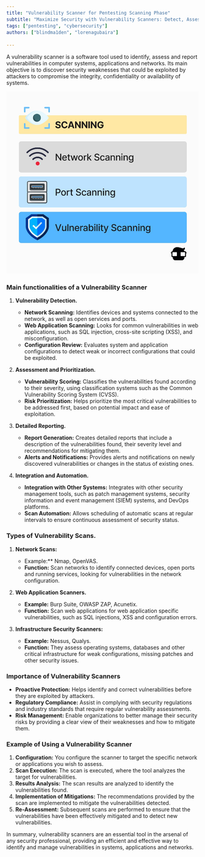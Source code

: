 ```yaml
---
title: "Vulnerability Scanner for Pentesting Scanning Phase"
subtitle: "Maximize Security with Vulnerability Scanners: Detect, Assess, Prioritize Threats in Systems, Applications, and Networks."
tags: ["pentesting", "cybersecurity"]
authors: ["blindma1den", "lorenagubaira"]

---
```


A vulnerability scanner is a software tool used to identify, assess and report vulnerabilities in computer systems, applications and networks. Its main objective is to discover security weaknesses that could be exploited by attackers to compromise the integrity, confidentiality or availability of systems.

![Vulnerability Scanner](https://github.com/4GeeksAcademy/cybersecurity-syllabus/blob/main/assets/scanning.png?raw=true)

### Main functionalities of a Vulnerability Scanner

1. **Vulnerability Detection.**
   - **Network Scanning:** Identifies devices and systems connected to the network, as well as open services and ports.
   - **Web Application Scanning:** Looks for common vulnerabilities in web applications, such as SQL injection, cross-site scripting (XSS), and misconfiguration.
   - **Configuration Review:** Evaluates system and application configurations to detect weak or incorrect configurations that could be exploited.

2. **Assessment and Prioritization.**
   - **Vulnerability Scoring:** Classifies the vulnerabilities found according to their severity, using classification systems such as the Common Vulnerability Scoring System (CVSS).
   - **Risk Prioritization:** Helps prioritize the most critical vulnerabilities to be addressed first, based on potential impact and ease of exploitation.

3. **Detailed Reporting.**
   - **Report Generation:** Creates detailed reports that include a description of the vulnerabilities found, their severity level and recommendations for mitigating them.
   - **Alerts and Notifications:** Provides alerts and notifications on newly discovered vulnerabilities or changes in the status of existing ones.

4. **Integration and Automation.**
   - **Integration with Other Systems:** Integrates with other security management tools, such as patch management systems, security information and event management (SIEM) systems, and DevOps platforms.
   - **Scan Automation:** Allows scheduling of automatic scans at regular intervals to ensure continuous assessment of security status.

### Types of Vulnerability Scans.

1. **Network Scans:** 
   - Example:** Nmap, OpenVAS.
   - **Function:** Scan networks to identify connected devices, open ports and running services, looking for vulnerabilities in the network configuration.

2. **Web Application Scanners.**
   - **Example:** Burp Suite, OWASP ZAP, Acunetix.
   - **Function:** Scan web applications for web application specific vulnerabilities, such as SQL injections, XSS and configuration errors.

3. **Infrastructure Security Scanners:** 
   - **Example:** Nessus, Qualys.
   - **Function:** They assess operating systems, databases and other critical infrastructure for weak configurations, missing patches and other security issues.

### Importance of Vulnerability Scanners

- **Proactive Protection:** Helps identify and correct vulnerabilities before they are exploited by attackers.
- **Regulatory Compliance:** Assist in complying with security regulations and industry standards that require regular vulnerability assessments.
- **Risk Management:** Enable organizations to better manage their security risks by providing a clear view of their weaknesses and how to mitigate them.

### Example of Using a Vulnerability Scanner

1. **Configuration:** You configure the scanner to target the specific network or applications you wish to assess.
2. **Scan Execution:** The scan is executed, where the tool analyzes the target for vulnerabilities.
3. **Results Analysis:** The scan results are analyzed to identify the vulnerabilities found.
4. **Implementation of Mitigations:** The recommendations provided by the scan are implemented to mitigate the vulnerabilities detected.
5. **Re-Assessment:** Subsequent scans are performed to ensure that the vulnerabilities have been effectively mitigated and to detect new vulnerabilities.

In summary, vulnerability scanners are an essential tool in the arsenal of any security professional, providing an efficient and effective way to identify and manage vulnerabilities in systems, applications and networks.
